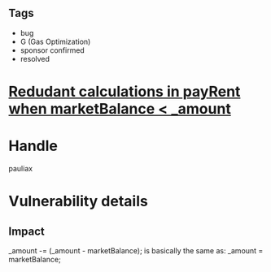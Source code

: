 ## Tags

- bug
- G (Gas Optimization)
- sponsor confirmed
- resolved

# [Redudant calculations in payRent when marketBalance < _amount](https://github.com/code-423n4/2021-06-realitycards-findings/issues/123) 

# Handle

pauliax


# Vulnerability details

## Impact
  _amount -= (_amount - marketBalance);
is basically the same as:
   _amount = marketBalance;


